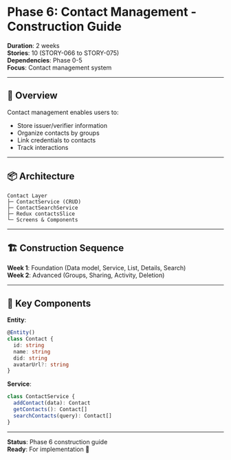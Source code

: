 # Phase 6: Contact Management - Construction Guide

**Duration**: 2 weeks  
**Stories**: 10 (STORY-066 to STORY-075)  
**Dependencies**: Phase 0-5  
**Focus**: Contact management system

---

## 🎯 Overview

Contact management enables users to:
- Store issuer/verifier information
- Organize contacts by groups
- Link credentials to contacts
- Track interactions

---

## 📦 Architecture

```
Contact Layer
├─ ContactService (CRUD)
├─ ContactSearchService
├─ Redux contactsSlice
└─ Screens & Components
```

---

## 🏗️ Construction Sequence

**Week 1**: Foundation (Data model, Service, List, Details, Search)  
**Week 2**: Advanced (Groups, Sharing, Activity, Deletion)

---

## 🔧 Key Components

**Entity**:
```typescript
@Entity()
class Contact {
  id: string
  name: string
  did: string
  avatarUrl?: string
}
```

**Service**:
```typescript
class ContactService {
  addContact(data): Contact
  getContacts(): Contact[]
  searchContacts(query): Contact[]
}
```

---

**Status**: Phase 6 construction guide  
**Ready**: For implementation 🚀
